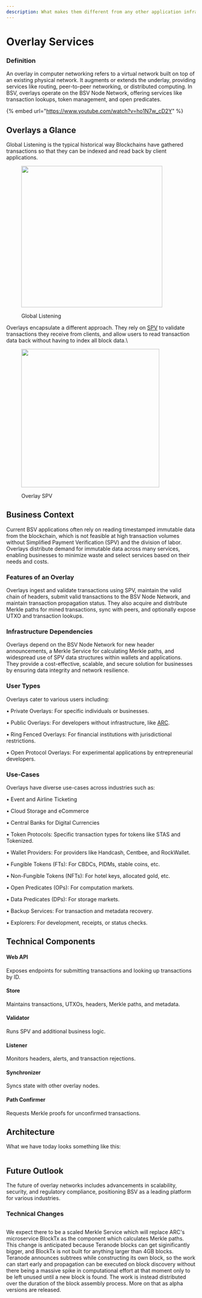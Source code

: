 ```yaml
---
description: What makes them different from any other application infrastructure component?
---
```


# Overlay Services

### Definition

An overlay in computer networking refers to a virtual network built on top of an existing physical network. It augments or extends the underlay, providing services like routing, peer-to-peer networking, or distributed computing. In BSV, overlays operate on the BSV Node Network, offering services like transaction lookups, token management, and open predicates.

{% embed url="https://www.youtube.com/watch?v=ho1N7w_cD2Y" %}

## Overlays a Glance

Global Listening is the typical historical way Blockchains have gathered transactions so that they can be indexed and read back by client applications.

<figure><img src="../../.gitbook/assets/image (3) (1).png" alt="" width="375"><figcaption><p>Global Listening</p></figcaption></figure>

Overlays encapsulate a different approach. They rely on [SPV](../../bsv-skills-center/bsv-protocol-documentation/light-clients-and-spv-processes/simplified-payment-verification-spv/) to validate transactions they receive from clients, and allow users to read transaction data back without having to index all block data.\


<figure><img src="../../.gitbook/assets/image (2) (1).png" alt="" width="367"><figcaption><p>Overlay SPV</p></figcaption></figure>

## Business Context

Current BSV applications often rely on reading timestamped immutable data from the blockchain, which is not feasible at high transaction volumes without Simplified Payment Verification (SPV) and the division of labor. Overlays distribute demand for immutable data across many services, enabling businesses to minimize waste and select services based on their needs and costs.

### Features of an Overlay

Overlays ingest and validate transactions using SPV, maintain the valid chain of headers, submit valid transactions to the BSV Node Network, and maintain transaction propagation status. They also acquire and distribute Merkle paths for mined transactions, sync with peers, and optionally expose UTXO and transaction lookups.

### Infrastructure Dependencies

Overlays depend on the BSV Node Network for new header announcements, a Merkle Service for calculating Merkle paths, and widespread use of SPV data structures within wallets and applications. They provide a cost-effective, scalable, and secure solution for businesses by ensuring data integrity and network resilience.

### User Types

Overlays cater to various users including:

• Private Overlays: For specific individuals or businesses.

• Public Overlays: For developers without infrastructure, like [ARC](<../../important-concepts/details/SPV Wallet/broadcasting.md>).

• Ring Fenced Overlays: For financial institutions with jurisdictional restrictions.

• Open Protocol Overlays: For experimental applications by entrepreneurial developers.

### Use-Cases

Overlays have diverse use-cases across industries such as:

• Event and Airline Ticketing

• Cloud Storage and eCommerce

• Central Banks for Digital Currencies

• Token Protocols: Specific transaction types for tokens like STAS and Tokenized.

• Wallet Providers: For providers like Handcash, Centbee, and RockWallet.

• Fungible Tokens (FTs): For CBDCs, PIDMs, stable coins, etc.

• Non-Fungible Tokens (NFTs): For hotel keys, allocated gold, etc.

• Open Predicates (OPs): For computation markets.

• Data Predicates (DPs): For storage markets.

• Backup Services: For transaction and metadata recovery.

• Explorers: For development, receipts, or status checks.

## Technical Components

#### Web API

Exposes endpoints for submitting transactions and looking up transactions by ID.

#### Store

Maintains transactions, UTXOs, headers, Merkle paths, and metadata.

#### Validator

Runs SPV and additional business logic.

#### Listener

Monitors headers, alerts, and transaction rejections.

#### Synchronizer

Syncs state with other overlay nodes.

#### Path Confirmer

Requests Merkle proofs for unconfirmed transactions.

## Architecture

What we have today looks something like this:

<figure><picture><source srcset="../../.gitbook/assets/filtered_image_updated.png" media="(prefers-color-scheme: dark)"><img src="../../.gitbook/assets/test.png" alt=""></picture><figcaption></figcaption></figure>

## Future Outlook

The future of overlay networks includes advancements in scalability, security, and regulatory compliance, positioning BSV as a leading platform for various industries.

### Technical Changes

<figure><img src="../../.gitbook/assets/image (2) (1) (1).png" alt=""><figcaption></figcaption></figure>

We expect there to be a scaled Merkle Service which will replace ARC's microservice BlockTx as the component which calculates Merkle paths. This change is anticipated because Teranode blocks can get siginificantly bigger, and BlockTx is not built for anything larger than 4GB blocks. Teranode announces subtrees while constructing its own block, so the work can start early and propagation can be executed on block discovery without there being a massive spike in computational effort at that moment only to be left unused until a new block is found. The work is instead distributed over the duration of the block assembly process. More on that as alpha versions are released.
